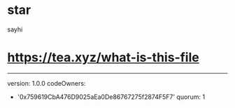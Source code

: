 # star
sayhi
# https://tea.xyz/what-is-this-file
---
version: 1.0.0
codeOwners:
  - '0x759619CbA476D9025aEa0De86767275f2874F5F7'
quorum: 1
